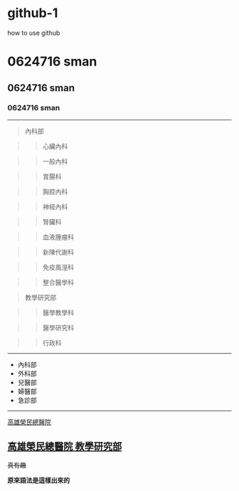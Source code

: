 # github-1
how to use github
# 0624716 sman
## 0624716 sman
### 0624716 sman
---
>內科部

>>心臟內科

>>一般內科

>>胃腸科

>>胸腔內科

>>神經內科

>>腎臟科

>>血液腫瘤科

>>新陳代謝科

>>免疫風溼科

>>整合醫學科

>教學研究部

>>醫學教學科

>>醫學研究科

>>行政科
---
+ 內科部
+ 外科部
+ 兒醫部
+ 婦醫部
+ 急診部
---
[高雄榮民總醫院](http://www.vghks.gov.tw)

[高雄榮民總醫院 教學研究部](https://org.vghks.gov.tw/erli/Default.aspx?r=153425514)
---

~~真有趣~~

**原來語法是這樣出來的**
